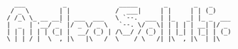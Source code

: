 <pre>
  ___          _              _____       _       _   _
 / _ \        | |            /  ___|     | |     | | (_)
/ /_\ \_ __ __| | ___  ___   \ `--.  ___ | |_   _| |_ _  ___  _ __  ___
|  _  | '__/ _` |/ _ \/ _ \   `--. \/ _ \| | | | | __| |/ _ \| '_ \/ __|
| | | | | | (_| |  __/ (_) | /\__/ / (_) | | |_| | |_| | (_) | | | \__ \
\_| |_/_|  \__,_|\___|\___/  \____/ \___/|_|\__,_|\__|_|\___/|_| |_|___/
</pre>
